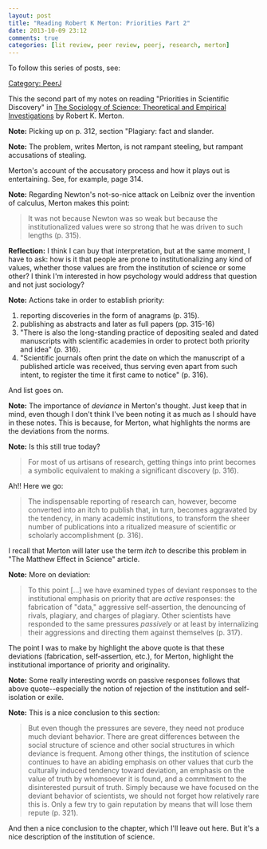 ```yaml
---
layout: post
title: "Reading Robert K Merton: Priorities Part 2"
date: 2013-10-09 23:12
comments: true
categories: [lit review, peer review, peerj, research, merton]
---
```


To follow this series of posts, see:

[Category: PeerJ](/blog/categories/peerj)

This the second part of my notes on reading "Priorities in
Scientific Discovery" in [The Sociology of Science: Theoretical
and Empirical
Investigations](http://www.worldcat.org/oclc/817893417) by Robert
K. Merton.

**Note:** Picking up on p. 312, section "Plagiary: fact and
slander.

**Note:** The problem, writes Merton, is not rampant steeling, but
rampant accusations of stealing.

Merton's account of the accusatory process and how it plays out is
entertaining. See, for example, page 314.

**Note:** Regarding Newton's not-so-nice attack on Leibniz over
the invention of calculus, Merton makes this point:

> It was not because Newton was so weak but because the
> institutionalized values were so strong that he was driven to
> such lengths (p. 315).

**Reflection:** I think I can buy that interpretation, but at the
same moment, I have to ask: how is it that people are prone to
institutionalizing any kind of values, whether those values are
from the institution of science or some other? I think I'm
interested in how psychology would address that question and not
just sociology?

**Note:** Actions take in order to establish priority:

1. reporting discoveries in the form of anagrams (p. 315).
2. publishing as abstracts and later as full papers (pp. 315-16)
3. "There is also the long-standing practice of depositing sealed
   and dated manuscripts with scientific academies in order to
   protect both priority and idea" (p. 316).
4. "Scientific journals often print the date on which the
   manuscript of a published article was received, thus serving
   even apart from such intent, to register the time it first came
   to notice" (p. 316).

And list goes on.

**Note:** The importance of *deviance* in Merton's thought. Just
keep that in mind, even though I don't think I've been noting it
as much as I should have in these notes. This is because, for
Merton, what highlights the norms are the deviations from the
norms. 

**Note:** Is this still true today?

> For most of us artisans of research, getting things into print
> becomes a symbolic equivalent to making a significant discovery
> (p. 316).

Ah!! Here we go:

> The indispensable reporting of research can, however, become
> converted into an itch to publish that, in turn, becomes
> aggravated by the tendency, in many academic institutions, to
> transform the sheer number of publications into a ritualized
> measure of scientific or scholarly accomplishment (p. 316).

I recall that Merton will later use the term *itch* to describe
this problem in "The Matthew Effect in Science" article.

**Note:** More on deviation:

> To this point \[...\] we have examined types of deviant
> responses to the institutional emphasis on priority that are
> *active* responses: the fabrication of "data," aggressive
> self-assertion, the denouncing of rivals, plagiary, and charges
> of plagiary. Other scientists have responded to the same
> pressures *passively* or at least by internalizing their
> aggressions and directing them against themselves (p. 317).

The point I was to make by highlight the above quote is that these
deviations (fabrication, self-assertion, etc.), for Merton,
highlight the institutional importance of priority and
originality.

**Note:** Some really interesting words on passive responses
follows that above quote--especially the notion of rejection of
the institution and self-isolation or exile.

**Note:** This is a nice conclusion to this section:

> But even though the pressures are severe, they need not produce
> much deviant behavior. There are great differences between the
> social structure of science and other social structures in which
> deviance is frequent. Among other things, the institution of
> science continues to have an abiding emphasis on other values
> that curb the culturally induced tendency toward deviation, an
> emphasis on the value of truth by whomsoever it is found, and a
> commitment to the disinterested pursuit of truth. Simply because
> we have focused on the deviant behavior of scientists, we should
> not forget how relatively rare this is. Only a few try to gain
> reputation by means that will lose them repute (p. 321).

And then a nice conclusion to the chapter, which I'll leave out
here. But it's a nice description of the institution of science.
